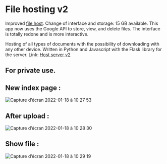 # File hosting v2

Improved <a href="https://github.com/sarusman/files-hosting">file host</a>. Change of interface and storage: 15 GB available.
This app now uses the Google API to store, view, and delete files.
The interface is totally redone and is more interactive.

Hosting of all types of documents with the possibility of downloading with any other device. Written in Python and Javascript with the Flask library for the server.
Link: <a href="https://serveur.pythonanywhere.com">Host server v2</a>

## For private use.

## New index page :

![Capture d’écran 2022-01-18 à 10 27 53](https://user-images.githubusercontent.com/60844500/149909373-0bdb255f-2725-4dcc-91d8-3459ec6c6e48.png)

## After upload : 

![Capture d’écran 2022-01-18 à 10 28 30](https://user-images.githubusercontent.com/60844500/149909449-a8289b7d-297c-4b10-9d11-eb9b84c3195b.png)

## Show file : 

![Capture d’écran 2022-01-18 à 10 29 19](https://user-images.githubusercontent.com/60844500/149909496-4fd720da-e964-4f08-b14a-970f4cff5327.png)

